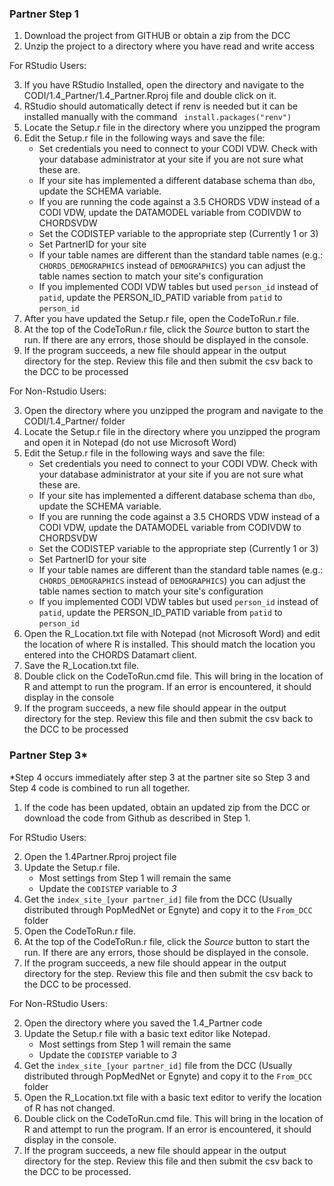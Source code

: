 ### Partner Step 1

1) Download the project from GITHUB or obtain a zip from the DCC 
2) Unzip the project to a directory where you have read and write access

For RStudio Users:

3) If you have RStudio Installed, open the directory and navigate to the CODI/1.4_Partner/1.4_Partner.Rproj file and double click on it.
4) RStudio should automatically detect if renv is needed but it can be installed manually with the command ```
install.packages("renv")```
5) Locate the Setup.r file in the directory where you unzipped the program
6) Edit the Setup.r file in the following ways and save the file:
	+ Set credentials you need to connect to your CODI VDW.  Check with your database administrator at your site if you are not sure what these are.
	+ If your site has implemented a different database schema than `dbo`, update the SCHEMA variable.
	+ If you are running the code against a 3.5 CHORDS VDW instead of a CODI VDW, update the DATAMODEL variable from CODIVDW to CHORDSVDW
	+ Set the CODISTEP variable to the appropriate step (Currently 1 or 3)
	+ Set PartnerID for your site
	+ If your table names are different than the standard table names (e.g.: `CHORDS_DEMOGRAPHICS` instead of `DEMOGRAPHICS`) you can adjust the table names section to match your site's configuration
	+ If you implemented CODI VDW tables but used `person_id` instead of `patid`, update the PERSON_ID_PATID variable from `patid` to `person_id`
7) After you have updated the Setup.r file, open the CodeToRun.r file.  
8) At the top of the CodeToRun.r file, click the *Source* button to start the run.  If there are any errors, those should be displayed in the console.
9) If the program succeeds, a new file should appear in the output directory for the step.  Review this file and then submit the csv back to the DCC to be processed

For Non-Rstudio Users:

3) Open the directory where you unzipped the program and navigate to the CODI/1.4_Partner/ folder
4) Locate the Setup.r file in the directory where you unzipped the program and open it in Notepad (do not use Microsoft Word)
5) Edit the Setup.r file in the following ways and save the file:
	+ Set credentials you need to connect to your CODI VDW.  Check with your database administrator at your site if you are not sure what these are.
	+ If your site has implemented a different database schema than `dbo`, update the SCHEMA variable.
	+ If you are running the code against a 3.5 CHORDS VDW instead of a CODI VDW, update the DATAMODEL variable from CODIVDW to CHORDSVDW
	+ Set the CODISTEP variable to the appropriate step (Currently 1 or 3)
	+ Set PartnerID for your site
	+ If your table names are different than the standard table names (e.g.: `CHORDS_DEMOGRAPHICS` instead of `DEMOGRAPHICS`) you can adjust the table names section to match your site's configuration
	+ If you implemented CODI VDW tables but used `person_id` instead of `patid`, update the PERSON_ID_PATID variable from `patid` to `person_id`
6) Open the R_Location.txt file with Notepad (not Microsoft Word) and edit the location of where R is installed.  This should match the location you entered into the CHORDS Datamart client. 
7) Save the R_Location.txt file.
8) Double click on the CodeToRun.cmd file.  This will bring in the location of R and attempt to run the program.  If an error is encountered, it should display in the console
9) If the program succeeds, a new file should appear in the output directory for the step.  Review this file and then submit the csv back to the DCC to be processed

### Partner Step 3*

*Step 4 occurs immediately after step 3 at the partner site so Step 3 and Step 4 code is combined to run all together.  

1) If the code has been updated, obtain an updated zip from the DCC or download the code from Github as described in Step 1.

For RStudio Users:

2) Open the 1.4Partner.Rproj project file
3) Update the Setup.r file.
	 - Most settings from Step 1 will remain the same
	 - Update the `CODISTEP` variable to *3*
4) Get the `index_site_[your partner_id]` file from the DCC (Usually distributed through PopMedNet or Egnyte) and copy it to the `From_DCC` folder
5) Open the CodeToRun.r file.  
6) At the top of the CodeToRun.r file, click the *Source* button to start the run.  If there are any errors, those should be displayed in the console.
7) If the program succeeds, a new file should appear in the output directory for the step.  Review this file and then submit the csv back to the DCC to be processed.

For Non-RStudio Users:

2) Open the directory where you saved the 1.4_Partner code
3) Update the Setup.r file with a basic text editor like Notepad.
	 - Most settings from Step 1 will remain the same
	 - Update the `CODISTEP` variable to *3*
4) Get the `index_site_[your partner_id]` file from the DCC (Usually distributed through PopMedNet or Egnyte) and copy it to the `From_DCC` folder
5) Open the R_Location.txt file with a basic text editor to verify the location of R has not changed.
6) Double click on the CodeToRun.cmd file.  This will bring in the location of R and attempt to run the program.  If an error is encountered, it should display in the console.
7) If the program succeeds, a new file should appear in the output directory for the step.  Review this file and then submit the csv back to the DCC to be processed.
